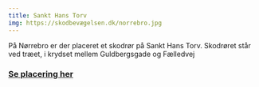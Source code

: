 ```yaml
---
title: Sankt Hans Torv
img: https://skodbevægelsen.dk/norrebro.jpg
---
```


På Nørrebro er der placeret et skodrør på Sankt Hans Torv.
Skodrøret står ved træet, i krydset mellem Guldbergsgade og Fælledvej
<br>
<h3 class="text-4xl leading-12 md:text-sm md:leading-14 font-bold text-hh-orange tracking-wide">
<a href="https://goo.gl/maps/UKfZrZAoK1xjAwm76" target="_blank">Se placering her</a>